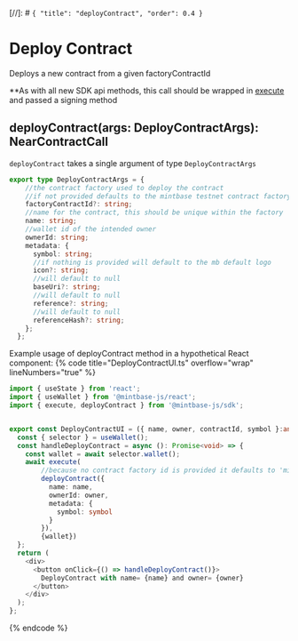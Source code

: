 [//]: # `{ "title": "deployContract", "order": 0.4 }`

# Deploy Contract

Deploys a new contract from a given factoryContractId

**As with all new SDK api methods, this call should be wrapped in [execute](../#execute) and passed a signing method

## deployContract(args: DeployContractArgs): NearContractCall

`deployContract` takes a single argument of type `DeployContractArgs`

```typescript
export type DeployContractArgs = {
    //the contract factory used to deploy the contract
    //if not provided defaults to the mintbase testnet contract factory: 'mintspace2.testnet'
    factoryContractId?: string;
    //name for the contract, this should be unique within the factory
    name: string;
    //wallet id of the intended owner
    ownerId: string;
    metadata: {
      symbol: string;
      //if nothing is provided will default to the mb default logo
      icon?: string;
      //will default to null
      baseUri?: string;
      //will default to null
      reference?: string;
      //will default to null
      referenceHash?: string; 
    };
  };
```

Example usage of deployContract method in a hypothetical React component:
{% code title="DeployContractUI.ts" overflow="wrap" lineNumbers="true" %}

```typescript
import { useState } from 'react';
import { useWallet } from '@mintbase-js/react';
import { execute, deployContract } from '@mintbase-js/sdk';


export const DeployContractUI = ({ name, owner, contractId, symbol }:any) => {
  const { selector } = useWallet();
  const handleDeployContract = async (): Promise<void> => {
    const wallet = await selector.wallet();
    await execute(
        //because no contract factory id is provided it defaults to 'mintspace2.testnet'
        deployContract({
          name: name,
          ownerId: owner,
          metadata: {
            symbol: symbol
          }
        }),
        {wallet})
  };
  return (
    <div>
      <button onClick={() => handleDeployContract()}>
        DeployContract with name= {name} and owner= {owner}
      </button>
    </div>
  );
};
```
{% endcode %}